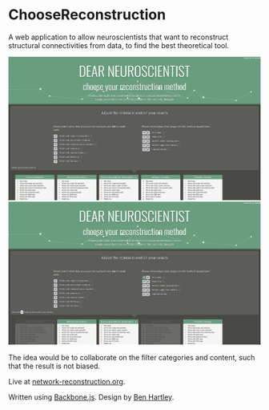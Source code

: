 # ChooseReconstruction

A web application to allow neuroscientists that want to reconstruct structural connectivities from data, to find the best theoretical tool.

![network reconstruction app screenshot1](https://github.com/olavolav/ChooseReconstruction/raw/master/screenshot1.jpg)
![network reconstruction app screenshot2](https://github.com/olavolav/ChooseReconstruction/raw/master/screenshot2.jpg)

The idea would be to collaborate on the filter categories and content, such that the result is not biased.

Live at [network-reconstruction.org](http://network-reconstruction.org).

Written using [Backbone.js](http://backbonejs.org/).
Design by [Ben Hartley](http://www.subvergedesign.com/).

